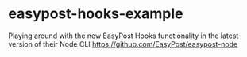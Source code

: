 # easypost-hooks-example
Playing around with the new EasyPost Hooks functionality in the latest version of their Node CLI https://github.com/EasyPost/easypost-node

